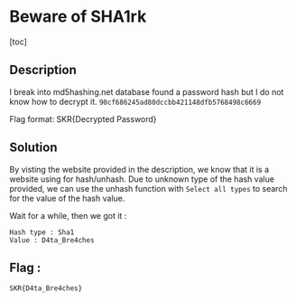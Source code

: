 # Beware of SHA1rk

[toc]

## Description
I break into md5hashing.net database found a password hash but I do not know how to decrypt it. `90cf686245ad80dccbb421148dfb5768498c6669`

Flag format: SKR{Decrypted Password}

## Solution
By visting the website provided in the description, we know that it is a website using for hash/unhash.
Due to unknown type of the hash value provided, we can use the unhash function with `Select all types` to search for the value of the hash value.

Wait for a while, then we got it :
```
Hash type : Sha1
Value : D4ta_Bre4ches
```

## Flag :
```
SKR{D4ta_Bre4ches}
```
